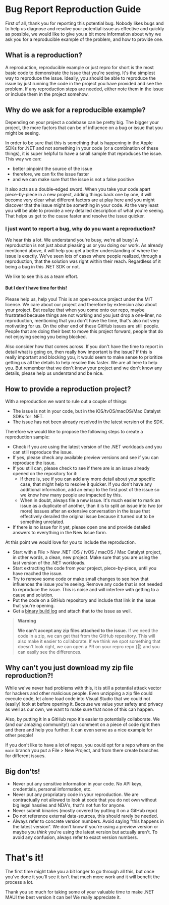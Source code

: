 # Bug Report Reproduction Guide

First of all, thank you for reporting this potential bug. Nobody likes bugs
and to help us diagnose and resolve your potential issue as effective and
quickly as possible, we would like to give you a bit more information about
why we ask you for a reproducible example of the problem, and how to provide
one.

## What is a reproduction?

A reproduction, reproducible example or just repro for short is the most basic
code to demonstrate the issue that you're seeing. It's the simplest way to
reproduce the issue. Ideally, you should be able to reproduce the issue by
just running the code in the project you have provided and see the problem. If
any reproduction steps are needed, either note them in the issue or include
them in the project somehow.

## Why do we ask for a reproducible example?

Depending on your project a codebase can be pretty big. The bigger your
project, the more factors that can be of influence on a bug or issue that you
might be seeing.

In order to be sure that this is something that is happening in the Apple SDKs
for .NET and not something in your code (or a combination of these things), it
is super helpful to have a small sample that reproduces the issue. This way we
can:

* better pinpoint the source of the issue
* therefore, we can fix the issue faster
* and we can make sure that the issue is not a false positive

It also acts as a double-edged sword. When you take your code apart
piece-by-piece in a new project, adding things back one by one, it will become
very clear what different factors are at play here and you might discover that
the issue might be something in your code. At the very least you will be able
to provide a very detailed description of what you're seeing. That helps us
get to the cause faster and resolve the issue quicker.

### I just want to report a bug, why do you want a reproduction?

We hear this a lot. We understand you're busy, we're all busy! A reproduction
is not just about pleasing us or you doing our work. As already mentioned
above, it will help you get a better understanding of where the issue is
exactly. We've seen lots of cases where people realized, through a
reproduction, that the solution was right within their reach. Regardless of it
being a bug in this .NET SDK or not.

We like to see this as a team effort.

#### But I don't have time for this!

Please help us, help you! This is an open-source project under the MIT
license. We care about our project and therefore by extension also about your
project. But realize that when you come onto our repo, maybe frustrated
because things are not working and you just drop a one-liner, no reproduction,
mentioning that you don't have the time, that's also not very motivating for
us. On the other end of these GitHub issues are still people. People that are
doing their best to move this project forward, people that do not enjoying
seeing you being blocked.

Also consider how that comes across. If you don't have the time to report in
detail what is going on, then really how important is the issue? If this is
really important and blocking you, it would seem to make sense to prioritize
getting us all the details to help resolve this faster. We are all here to
help you. But remember that we don't know your project and we don't know any
details, please help us understand and be nice.

## How to provide a reproduction project?

With a reproduction we want to rule out a couple of things:

* The issue is not in your code, but in the iOS/tvOS/macOS/Mac Catalyst SDKs for .NET.
* The issue has not been already resolved in the latest version of the SDK.

Therefore we would like to propose the following steps to create a reproduction sample:

* Check if you are using the latest version of the .NET workloads and you can
  still reproduce the issue.
* If yes, please check any available preview versions and see if you can
  reproduce the issue.
* If you still can, please check to see if there are is an issue already
  opened on the repository for it:
  * If there is, see if you can add any more detail about your specific case,
    that might help to resolve it quicker. If you don't have any additional
    information, add an emoji to the first post of the issue so we know how
    many people are impacted by this.
  * When in doubt, always file a new issue. It's much easier to mark an issue
    as a duplicate of another, than it is to split an issue into two (or more)
    isssues after an extensive conversation in the issue that effectively
    derailed the original issue because it turned out to be something
    unrelated.
* If there is no issue for it yet, please open one and provide detailed
  answers to everything in the New Issue form.

At this point we would love for you to include the reproduction. 

* Start with a File > New .NET iOS / tvOS / macOS / Mac Catalyst project, in
  other words, a clean, new project. Make sure that you are using the last
  version of the .NET workloads.
* Start extracting the code from your project, piece-by-piece, until you have
  reached the issue.
* Try to remove some code or make small changes to see how that influences the
  issue you're seeing. Remove any code that is not needed to reproduce the
  issue. This is noise and will interfere with getting to a cause and
  solution.
* Put the code on a GitHub repository and include that link in the issue that
  you're opening.
* Get a [binary build log][1] and attach that to the issue as well.

> **Warning**
> 
> **We can't accept any zip files attached to the issue.** If we need the code
> in a zip, we can get that from the GitHub repository. This will also make it
> easier to collaborate. If we think we spot something that doesn't look
> right, we can open a PR on your repro repo (😬) and you can easily see the
> differences.

## Why can't you just download my zip file reproduction?!

While we've never had problems with this, it is still a potential attack
vector for hackers and other malicious people. Even unzipping a zip file could
execute code, let alone load code into Visual Studio that we could not
(easily) look at before opening it. Because we value your safety and privacy
as well as our own, we want to make sure that none of this can happen.

Also, by putting it in a GitHub repo it's easier to potentially collaborate.
We (and our amazing community!) can comment on a piece of code right then and
there and help you further. It can even serve as a nice example for other
people!

If you don't like to have a lot of repos, you could opt for a repo where on
the `main` branch you put a File > New Project, and from there create branches
for different issues.

## Big don'ts!

- Never put any sensitive information in your code. No API keys, credentials,
  personal information, etc.
- Never put any propriatary code in your reproduction. We are contractually
  not allowed to look at code that you do not own without big legal hassles
  and NDA's, that's not fun for anyone.
- Never submit binaries (mostly covered by putting it on a GitHub repo)
- Do not reference external data-sources, this should rarely be needed.
- Always refer to concrete version numbers. Avoid saying "this happens in the
  latest version". We don't know if you're using a preview version or maybe
  you _think_ you're using the latest version but actually aren't. To avoid
  any confusion, always refer to exact version numbers.

# That's it!

The first time might take you a bit longer to go through all this, but once
you've done it you'll see it isn't that much more work and it will benefit the
process a lot.

Thank you so much for taking some of your valuable time to make .NET MAUI the
best version it can be! We really appreciate it.

[1]: https://github.com/xamarin/xamarin-macios/wiki/Diagnosis#binary-build-logs
